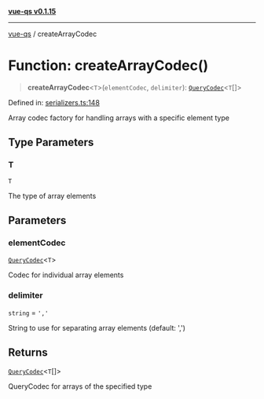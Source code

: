 [**vue-qs v0.1.15**](../README.md)

***

[vue-qs](../README.md) / createArrayCodec

# Function: createArrayCodec()

> **createArrayCodec**\<`T`\>(`elementCodec`, `delimiter`): [`QueryCodec`](../type-aliases/QueryCodec.md)\<`T`[]\>

Defined in: [serializers.ts:148](https://github.com/iamsomraj/vue-qs/blob/c6723d94881f5a2550faa61b4e51be4507991c23/src/serializers.ts#L148)

Array codec factory for handling arrays with a specific element type

## Type Parameters

### T

`T`

The type of array elements

## Parameters

### elementCodec

[`QueryCodec`](../type-aliases/QueryCodec.md)\<`T`\>

Codec for individual array elements

### delimiter

`string` = `','`

String to use for separating array elements (default: ',')

## Returns

[`QueryCodec`](../type-aliases/QueryCodec.md)\<`T`[]\>

QueryCodec for arrays of the specified type
